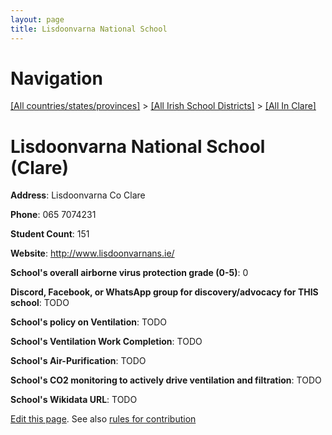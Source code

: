 ```yaml
---
layout: page
title: Lisdoonvarna National School
---
```

# Navigation

[[All countries/states/provinces]](../../..) > [[All Irish School Districts]](../..) > [[All In Clare]](..)

# Lisdoonvarna National School (Clare)

**Address**: Lisdoonvarna Co Clare

**Phone**: 065 7074231

**Student Count**: 151

**Website**: <http://www.lisdoonvarnans.ie/>

**School's overall airborne virus protection grade (0-5)**: 0

**Discord, Facebook, or WhatsApp group for discovery/advocacy for THIS school**: TODO

**School's policy on Ventilation**: TODO

**School's Ventilation Work Completion**: TODO

**School's Air-Purification**: TODO

**School's CO2 monitoring to actively drive ventilation and filtration**: TODO

**School's Wikidata URL**: TODO


[Edit this page](https://github.com/ventilate-schools/Ireland/edit/main/./Clare/Lisdoonvarna_National_School.md). See also [rules for contribution](../../../contribution-rules/)
